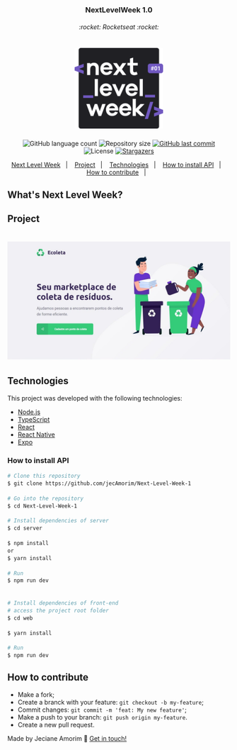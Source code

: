 <p>
	<h3 align="center">NextLevelWeek 1.0</h3>
	<h6 align="center">:rocket: Rocketseat :rocket:</h6>
	<h1 align="center">
	    <img alt="NextLevelWeek" title="#NextLevelWeek" src="assets/logo.svg" width="200px" />
	</h1>
</p>


<p align="center">
  <img alt="GitHub language count" src="https://img.shields.io/github/languages/count/jecAmorim/Next-Level-Week-1?color=%2304D361">

  <img alt="Repository size" src="https://img.shields.io/github/repo-size/jecAmorim/Next-Level-Week-1">

  <a href="https://github.com/jecAmorim/Next-Level-Week-1/commits/master">
    <img alt="GitHub last commit" src="https://img.shields.io/github/last-commit/jecAmorim/Next-Level-Week-1">
  </a>

  <img alt="License" src="https://img.shields.io/badge/license-MIT-brightgreen">
   <a href="https://github.com/jecAmorim/Next-Level-Week-1/stargazers">
    <img alt="Stargazers" src="https://img.shields.io/github/stars/jecAmorim/Next-Level-Week-1?style=social">
  </a>
</p>


<p align="center">
  <a href="#nlw">Next Level Week</a>&nbsp;&nbsp;&nbsp;|&nbsp;&nbsp;&nbsp;
  <a href="#Project">Project</a>&nbsp;&nbsp;&nbsp;|&nbsp;&nbsp;&nbsp;
  <a href="#Technologies">Technologies</a>&nbsp;&nbsp;&nbsp;|&nbsp;&nbsp;&nbsp;
  <a href="#How-to-install-API">How to install API</a>&nbsp;&nbsp;&nbsp;|&nbsp;&nbsp;&nbsp;
  <a href="#How-to-contribute">How to contribute</a>&nbsp;&nbsp;&nbsp;|&nbsp;&nbsp;&nbsp;
</p>

<h2 id="nlw"> What's Next Level Week? </h2>

<h2 id="Project">Project</h2>

<h1 align="center">
    <img alt="Example" title="Example" src="assets/background2.jpeg" width="1000px" />
</h1>


## Technologies

This project was developed with the following technologies:

- [Node.js][nodejs]
- [TypeScript][typescript]
- [React][reactjs]
- [React Native][rn]
- [Expo][expo]


### How to install API
```bash
# Clone this repository
$ git clone https://github.com/jecAmorim/Next-Level-Week-1

# Go into the repository
$ cd Next-Level-Week-1

# Install dependencies of server
$ cd server

$ npm install
or
$ yarn install

# Run
$ npm run dev


# Install dependencies of front-end
# access the project root folder
$ cd web

$ yarn install

# Run
$ npm run dev
```

## How to contribute

- Make a fork;
- Create a branck with your feature: `git checkout -b my-feature`;
- Commit changes: `git commit -m 'feat: My new feature'`;
- Make a push to your branch: `git push origin my-feature`.
- Create a new pull request.


Made by Jeciane Amorim :wave: [Get in touch!](https://www.linkedin.com/in/francisca-jeciane-amorim-da-silva-056513184/)

[nodejs]: https://nodejs.org/en/docs/
[typescript]: https://www.typescriptlang.org/index.html
[expo]: https://docs.expo.io/
[reactjs]: https://reactjs.org
[rn]: https://reactnative.dev/
[yarn]: https://yarnpkg.com/
[npm]: https://www.npmjs.com/
